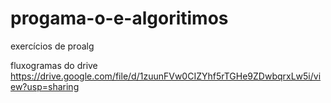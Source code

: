 # progama-o-e-algoritimos
exercícios de proalg

fluxogramas do drive
https://drive.google.com/file/d/1zuunFVw0CIZYhf5rTGHe9ZDwbqrxLw5i/view?usp=sharing
